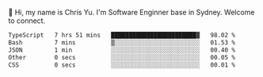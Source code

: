 👋 Hi, my name is Chris Yu. I'm Software Enginner base in Sydney. Welcome to connect.

<!--START_SECTION:waka-->

```txt
TypeScript   7 hrs 51 mins   ████████████████████████▓   98.02 %
Bash         7 mins          ▒░░░░░░░░░░░░░░░░░░░░░░░░   01.53 %
JSON         1 min           ░░░░░░░░░░░░░░░░░░░░░░░░░   00.40 %
Other        0 secs          ░░░░░░░░░░░░░░░░░░░░░░░░░   00.05 %
CSS          0 secs          ░░░░░░░░░░░░░░░░░░░░░░░░░   00.01 %
```

<!--END_SECTION:waka-->
